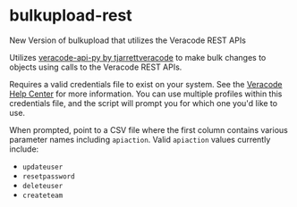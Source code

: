 # bulkupload-rest
New Version of bulkupload that utilizes the Veracode REST APIs

Utilizes [veracode-api-py by tjarrettveracode](https://github.com/veracode/veracode-api-py) to make bulk changes to objects using calls to the Veracode REST APIs.

Requires a valid credentials file to exist on your system. See the [Veracode Help Center](https://help.veracode.com/r/c_configure_api_cred_file) for more information. You can use multiple profiles within this credentials file, and the script will prompt you for which one you'd like to use.

When prompted, point to a CSV file where the first column contains various parameter names including `apiaction`. Valid `apiaction` values currently include:
  - `updateuser`
  - `resetpassword`
  - `deleteuser`
  - `createteam`